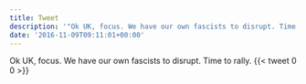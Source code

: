 ```yaml
---
title: Tweet
description: '"Ok UK, focus. We have our own fascists to disrupt. Time to rally."'
date: '2016-11-09T09:11:01+00:00'
---
```

Ok UK, focus. We have our own fascists to disrupt. Time to rally.
      {{< tweet 0 0 >}}
    
